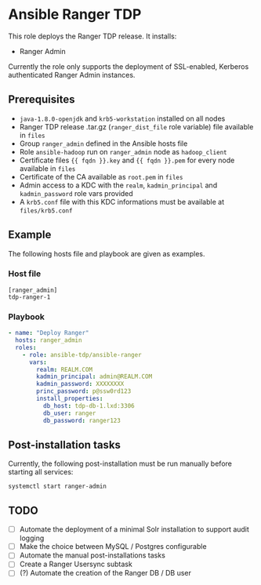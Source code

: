 # Ansible Ranger TDP

This role deploys the Ranger TDP release. It installs:

- Ranger Admin

Currently the role only supports the deployment of SSL-enabled, Kerberos authenticated Ranger Admin instances.

## Prerequisites

- `java-1.8.0-openjdk` and `krb5-workstation` installed on all nodes
- Ranger TDP release .tar.gz (`ranger_dist_file` role variable) file available in `files`
- Group `ranger_admin` defined in the Ansible hosts file
- Role `ansible-hadoop` run on `ranger_admin` node as `hadoop_client`
- Certificate files `{{ fqdn }}.key` and `{{ fqdn }}.pem` for every node available in `files`
- Certificate of the CA available as `root.pem` in `files`
- Admin access to a KDC with the `realm`, `kadmin_principal` and `kadmin_password` role vars provided
- A `krb5.conf` file with this KDC informations must be available at `files/krb5.conf`

## Example

The following hosts file and playbook are given as examples.

### Host file

```
[ranger_admin]
tdp-ranger-1
```

### Playbook

```yaml
- name: "Deploy Ranger"
  hosts: ranger_admin
  roles:
    - role: ansible-tdp/ansible-ranger
      vars:
        realm: REALM.COM
        kadmin_principal: admin@REALM.COM
        kadmin_password: XXXXXXXX
        princ_password: p@ssw0rd123
        install_properties:
          db_host: tdp-db-1.lxd:3306
          db_user: ranger
          db_password: ranger123
```

## Post-installation tasks

Currently, the following post-installation must be run manually before starting all services:

```
systemctl start ranger-admin
```

## TODO

- [ ] Automate the deployment of a minimal Solr installation to support audit logging
- [ ] Make the choice between MySQL / Postgres configurable
- [ ] Automate the manual post-installations tasks
- [ ] Create a Ranger Usersync subtask
- [ ] (?) Automate the creation of the Ranger DB / DB user
